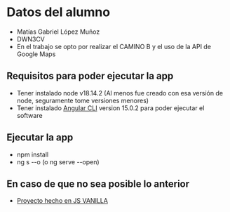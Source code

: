 # Datos del alumno
- Matías Gabriel López Muñoz
- DWN3CV
- En el trabajo se opto por realizar el CAMINO B y el uso de la API de Google Maps

## Requisitos para poder ejecutar la app
- Tener instalado node v18.14.2 (Al menos fue creado con esa versión de node, seguramente tome versiones menores)
- Tener instalado [Angular CLI](https://github.com/angular/angular-cli) version 15.0.2 para poder ejecutar el software

## Ejecutar la app
- npm install
- ng s --o (o ng serve --open)

## En caso de que no sea posible lo anterior
- [Proyecto hecho en JS VANILLA](https://github.com/matilope/PWA_PARCIAL_1_JS_VANILLA)
